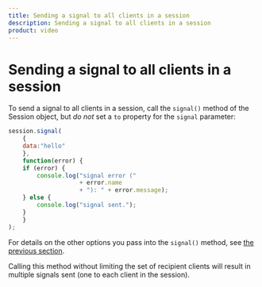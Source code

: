 ```yaml
---
title: Sending a signal to all clients in a session
description: Sending a signal to all clients in a session
product: video
---
```


# Sending a signal to all clients in a session

To send a signal to all clients in a session, call the `signal()` method of the Session object, but _do not_ set a `to` property for the `signal` parameter:

```javascript
session.signal(
    {
    data:"hello"
    },
    function(error) {
    if (error) {
        console.log("signal error ("
                    + error.name
                    + "): " + error.message);
    } else {
        console.log("signal sent.");
    }
    }
);
```    
For details on the other options you pass into the `signal()` method, see [the previous section](/video/tutorials/video-signaling/video/video-signaling/js/specific-client-signal/javascript).

Calling this method without limiting the set of recipient clients will result in multiple signals sent (one to each client in the session).